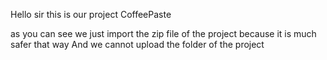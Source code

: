Hello sir this is our project CoffeePaste

as you can see we just import the zip file of the project because it is much safer that way
And we cannot upload the folder of the project
